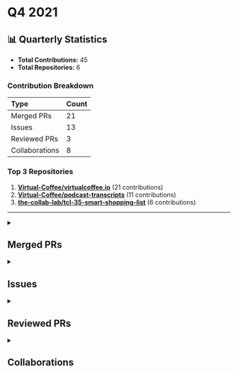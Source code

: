 # Q4 2021

## 📊 Quarterly Statistics

* **Total Contributions:** 45
* **Total Repositories:** 6

### Contribution Breakdown

| Type | Count |
| :--- | :--- |
| Merged PRs | 21 |
| Issues | 13 |
| Reviewed PRs | 3 |
| Collaborations | 8 |

### Top 3 Repositories

1. [**Virtual-Coffee/virtualcoffee.io**](https://github.com/Virtual-Coffee/virtualcoffee.io) (21 contributions)
2. [**Virtual-Coffee/podcast-transcripts**](https://github.com/Virtual-Coffee/podcast-transcripts) (11 contributions)
3. [**the-collab-lab/tcl-35-smart-shopping-list**](https://github.com/the-collab-lab/tcl-35-smart-shopping-list) (6 contributions)

---

<details>
  <summary><h2>Merged PRs</h2></summary>
<table style='width:100%; table-layout:fixed;'>
  <thead>
    <tr>
      <th style='width:5%;'>No.</th>
      <th style='width:20%;'>Project Name</th>
      <th style='width:20%;'>Title</th>
      <th style='width:35%;'>Description</th>
      <th style='width:20%;'>Date</th>
    </tr>
  </thead>
  <tbody>
    <tr>
      <td>1.</td>
      <td>Virtual-Coffee/podcast-transcripts</td>
      <td><a href='https://github.com/Virtual-Coffee/podcast-transcripts/pull/11'>Add transcriptions guideline</a></td>
      <td>## Linked Issue<br><br>#10 <br><br>&lt;!--<br><br>If you have a pull request related to a current issue please link to that issue number.<br><br>That issue can be linked to the pull request by using the side panel in the Github UI or using the `#` symbol followed by the number of the associated issue.<br><br>To link a pull request to an issue to show that a fix is in progress and to automatically close the issue when someone merges the pull request, type the keyword &quot;Closes&quot; followed by a reference to the issue. For example, Closes #404 or Closes Virtual-Coffee/virtualcoffee.io/issues/404.<br><br>--&gt;<br><br>## Description<br><br>Add a guideline to keep the consistency throughout the Virtual Coffee podcast&#39;s transcriptions.<br><br>&lt;!--<br><br>A pull request description describes what constitutes the Pull Request and what changes you have made to the code.<br><br>It explains what you&#39;ve done, including any code changes, configuration changes, migrations included, new APIs introduced, changes made to old APIs, any new workers/crons introduced in the system, copy changes, and so on. You get the gist.<br><br>A good description informs everyone that is reaading it of the purpose of the pull request. This helps not just the current maintainers but anyone reading it now or in the future to understand your intent.<br><br>If the request is not complete but you want feedback use  Draft Pull Request option of the Pull request dropdown menu.<br><br>@mention individuals that you want to review the PR, and mention why. (“ @username I want to know what you think of this code.”)<br><br>--&gt;<br><br>## Methodology<br><br>&lt;!--<br><br>This section explains why the above changes explained were done.<br><br>Sometimes a developer feels that it&#39;s okay to write &quot;Business/Product requirement&quot; in the description. That&#39;s fine, but doing so defeats the purpose of this section.<br><br>If there is a better explanation as to why the changes were suggested, it&#39;s always good to attach a document reference link for that information.<br><br>A good &quot;Why&quot; section should explain the reasoning behind any changes.<br><br>--&gt;<br><br>## Code of Conduct<br><br>&gt; By submitting this pull request, you agree to follow our [Code of Conduct](https://virtualcoffee.io/code-of-conduct/)<br></td>
      <td>2021-12-28</td>
    </tr>
    <tr>
      <td>2.</td>
      <td>Virtual-Coffee/virtualcoffee.io</td>
      <td><a href='https://github.com/Virtual-Coffee/virtualcoffee.io/pull/498'>Update Virtual Coffee Slack Channel Guide</a></td>
      <td>## Linked Issue<br><br>#497 <br><br>&lt;!--<br><br>If you have a pull request related to a current issue please link to that issue number.<br><br>That issue can be linked to the pull request by using the side panel in the Github UI or using the `#` symbol followed by the number of the associated issue.<br><br>To link a pull request to an issue to show that a fix is in progress and to automatically close the issue when someone merges the pull request, type the keyword &quot;Closes&quot; followed by a reference to the issue. For example, Closes #404 or Closes Virtual-Coffee/virtualcoffee.io/issues/404.<br><br>--&gt;<br><br>## Description<br><br>Update Virtual Coffee&#39;s Slack channel guide to current channels.<br><br>&lt;!--<br><br>A pull request description describes what constitutes the Pull Request and what changes you have made to the code.<br><br>It explains what you&#39;ve done, including any code changes, configuration changes, migrations included, new APIs introduced, changes made to old APIs, any new workers/crons introduced in the system, copy changes, and so on. You get the gist.<br><br>A good description informs everyone that is reaading it of the purpose of the pull request. This helps not just the current maintainers but anyone reading it now or in the future to understand your intent.<br><br>If the request is not complete but you want feedback use  Draft Pull Request option of the Pull request dropdown menu.<br><br>@mention individuals that you want to review the PR, and mention why. (“ @username I want to know what you think of this code.”)<br><br>--&gt;<br><br>## Methodology<br><br>&lt;!--<br><br>This section explains why the above changes explained were done.<br><br>Sometimes a developer feels that it&#39;s okay to write &quot;Business/Product requirement&quot; in the description. That&#39;s fine, but doing so defeats the purpose of this section.<br><br>If there is a better explanation as to why the changes were suggested, it&#39;s always good to attach a document reference link for that information.<br><br>A good &quot;Why&quot; section should explain the reasoning behind any changes.<br><br>--&gt;<br><br>## Code of Conduct<br><br>&gt; By submitting this pull request, you agree to follow our [Code of Conduct](https://virtualcoffee.io/code-of-conduct/)<br></td>
      <td>2021-12-28</td>
    </tr>
    <tr>
      <td>3.</td>
      <td>Virtual-Coffee/virtualcoffee.io</td>
      <td><a href='https://github.com/Virtual-Coffee/virtualcoffee.io/pull/494'>Fix links to Code of Conduct, Our Member and About</a></td>
      <td>## Linked Issue<br><br>#491 <br><br>&lt;!--<br><br>If you have a pull request related to a current issue please link to that issue number.<br><br>That issue can be linked to the pull request by using the side panel in the Github UI or using the `#` symbol followed by the number of the associated issue.<br><br>To link a pull request to an issue to show that a fix is in progress and to automatically close the issue when someone merges the pull request, type the keyword &quot;Closes&quot; followed by a reference to the issue. For example, Closes #404 or Closes Virtual-Coffee/virtualcoffee.io/issues/404.<br><br>--&gt;<br><br>## Description<br><br>- Fix links to *Code of Conduct* and *Our Members* pages from *All Things Virtual Coffee* section on the homepage.<br>- Fix link to *About* page at navbar.<br><br>&lt;!--<br><br>A pull request description describes what constitutes the Pull Request and what changes you have made to the code.<br><br>It explains what you&#39;ve done, including any code changes, configuration changes, migrations included, new APIs introduced, changes made to old APIs, any new workers/crons introduced in the system, copy changes, and so on. You get the gist.<br><br>A good description informs everyone that is reaading it of the purpose of the pull request. This helps not just the current maintainers but anyone reading it now or in the future to understand your intent.<br><br>If the request is not complete but you want feedback use  Draft Pull Request option of the Pull request dropdown menu.<br><br>@mention individuals that you want to review the PR, and mention why. (“ @username I want to know what you think of this code.”)<br><br>--&gt;<br><br>## Methodology<br><br>&lt;!--<br><br>This section explains why the above changes explained were done.<br><br>Sometimes a developer feels that it&#39;s okay to write &quot;Business/Product requirement&quot; in the description. That&#39;s fine, but doing so defeats the purpose of this section.<br><br>If there is a better explanation as to why the changes were suggested, it&#39;s always good to attach a document reference link for that information.<br><br>A good &quot;Why&quot; section should explain the reasoning behind any changes.<br><br>--&gt;<br><br>## Code of Conduct<br><br>&gt; By submitting this pull request, you agree to follow our [Code of Conduct](https://virtualcoffee.io/code-of-conduct/)<br></td>
      <td>2021-12-22</td>
    </tr>
    <tr>
      <td>4.</td>
      <td>Virtual-Coffee/podcast-transcripts</td>
      <td><a href='https://github.com/Virtual-Coffee/podcast-transcripts/pull/9'>Improve transripction season 1 episode 7</a></td>
      <td>## Linked Issue<br><br>Closes #8 <br><br>## Description<br><br>- Improve podcast season 1 episode 7<br><br>## Methodology<br>- Improve/edit transcript manually by listening to the episodes of the podcast.<br>- Keeping 2 lines for each timestamp as originally generated transcriptions.<br></td>
      <td>2021-12-20</td>
    </tr>
    <tr>
      <td>5.</td>
      <td>Virtual-Coffee/podcast-transcripts</td>
      <td><a href='https://github.com/Virtual-Coffee/podcast-transcripts/pull/7'>Improve transcription season 1 episode 6</a></td>
      <td>## Linked Issue<br><br>Closes #6<br><br>## Description<br><br>- Improve podcast season 1 episode 6<br><br>## Methodology<br>- Improve/edit transcript manually by listening to the episodes of the podcast.<br>- Keeping 2 lines for each timestamp as originally generated transcriptions.<br></td>
      <td>2021-12-19</td>
    </tr>
    <tr>
      <td>6.</td>
      <td>Virtual-Coffee/podcast-transcripts</td>
      <td><a href='https://github.com/Virtual-Coffee/podcast-transcripts/pull/5'>Improve transcription season 1 episode 5</a></td>
      <td>## Linked Issue<br><br>Closes #4 <br><br>## Description<br><br>- Improve podcast season 1 episode 5<br><br>## Methodology<br>- Improve/edit transcript manually by listening to the episodes of the podcast.<br>- Keeping 2 lines for each timestamp as originally generated transcriptions.<br></td>
      <td>2021-12-15</td>
    </tr>
    <tr>
      <td>7.</td>
      <td>Virtual-Coffee/podcast-transcripts</td>
      <td><a href='https://github.com/Virtual-Coffee/podcast-transcripts/pull/1'>Improve podcast season 1 episode 0 & 4 </a></td>
      <td>## Linked Issue<br><br>- Closes #2<br>- Closes #3 <br><br>## Description<br><br>- Improve podcast season 1 <br>  - Episode 0<br>  - Episode 4<br><br>## Methodology<br>- Improve/edit transcript manually by listening to the episodes of the podcast.<br>- Keeping 2 lines for each timestamp as originally generated transcriptions.<br></td>
      <td>2021-12-11</td>
    </tr>
    <tr>
      <td>8.</td>
      <td>Virtual-Coffee/virtualcoffee.io</td>
      <td><a href='https://github.com/Virtual-Coffee/virtualcoffee.io/pull/488'>December newsletter</a></td>
      <td>## Linked Issue<br><br>Closes #486 <br><br>&lt;!--<br><br>If you have a pull request related to a current issue please link to that issue number.<br><br>That issue can be linked to the pull request by using the side panel in the Github UI or using the `#` symbol followed by the number of the associated issue.<br><br>To link a pull request to an issue to show that a fix is in progress and to automatically close the issue when someone merges the pull request, type the keyword &quot;Closes&quot; followed by a reference to the issue. For example, Closes #404 or Closes Virtual-Coffee/virtualcoffee.io/issues/404.<br><br>--&gt;<br><br>## Description<br><br>Add December 2021 newsletter.<br><br>&lt;!--<br><br>A pull request description describes what constitutes the Pull Request and what changes you have made to the code.<br><br>It explains what you&#39;ve done, including any code changes, configuration changes, migrations included, new APIs introduced, changes made to old APIs, any new workers/crons introduced in the system, copy changes, and so on. You get the gist.<br><br>A good description informs everyone that is reaading it of the purpose of the pull request. This helps not just the current maintainers but anyone reading it now or in the future to understand your intent.<br><br>If the request is not complete but you want feedback use  Draft Pull Request option of the Pull request dropdown menu.<br><br>@mention individuals that you want to review the PR, and mention why. (“ @username I want to know what you think of this code.”)<br><br>--&gt;<br><br>## Methodology<br><br>&lt;!--<br><br>This section explains why the above changes explained were done.<br><br>Sometimes a developer feels that it&#39;s okay to write &quot;Business/Product requirement&quot; in the description. That&#39;s fine, but doing so defeats the purpose of this section.<br><br>If there is a better explanation as to why the changes were suggested, it&#39;s always good to attach a document reference link for that information.<br><br>A good &quot;Why&quot; section should explain the reasoning behind any changes.<br><br>--&gt;<br><br>## Code of Conduct<br><br>&gt; By submitting this pull request, you agree to follow our [Code of Conduct](https://virtualcoffee.io/code-of-conduct/)<br></td>
      <td>2021-12-10</td>
    </tr>
    <tr>
      <td>9.</td>
      <td>the-collab-lab/tcl-35-smart-shopping-list</td>
      <td><a href='https://github.com/the-collab-lab/tcl-35-smart-shopping-list/pull/33'>Aa dc sort list</a></td>
      <td>## Description<br><br>This PR adds several functionalities:<br>- Sorting items by the estimated number of days until the next purchase.<br>- Sorting items with the same number of estimated days until next purchase alphabetically.<br>- Add background color to each item based on their `nextPurchase` days for visual distinction.<br>- Add `aria-label` to each item based on their `nextPurchase` days for accessibility purpose. <br><br>&lt;!-- What does this code change? Why did I choose this approach? Did I learn anything worth sharing? Reminder: This will be a publicly facing representation of your work (READ: help you land that sweet dev gig). --&gt;<br><br>## Related Issue<br><br>Closes #12 <br><br>&lt;!-- If you write &quot;closes&quot; followed by the Github issue number, it will automatically close the issue for you when the PR merges --&gt;<br><br>## Acceptance Criteria<br><br>- Items in the list are shown as visually distinct (e.g., with a different background color on the list item) according to how soon the item is expected to be bought again: Soon, Kind of soon, Not soon, Inactive<br>- Items should be sorted by the estimated number of days until the next purchase<br>- Items with the same number of estimated days until the next purchase should be sorted alphabetically<br>- Items in the different states should be described distinctly when read by a screen reader<br><br>&lt;!-- Include AC from the Github issue --&gt;<br><br>## Type of Changes<br><br>&lt;!-- Put an `✓` for the applicable box: --&gt;<br><br>|     | Type                       |<br>| --- | -------------------------- |<br>|    | :bug: Bug fix              |<br>|  ✓ | :sparkles: New feature     |<br>|  ✓ | :hammer: Refactoring       |<br>|    | :100: Add tests            |<br>|    | :link: Update dependencies |<br>|    | :scroll: Docs              |<br><br>## Updates<br><br>### Before<br><br>![lis-item-before](https://user-images.githubusercontent.com/45172775/141113037-6eb08006-4757-4d27-8430-d4f2dd2ed9e7.jpg)<br><br>&lt;!-- If UI feature, take provide screenshots --&gt;<br><br><br>### After<br><br>![list-item](https://user-images.githubusercontent.com/45172775/141113085-d7cb635a-feea-454a-b965-02da9b46ceed.jpg)<br><br>&lt;!-- If UI feature, take provide screenshots --&gt;<br><br><br>## Testing Steps / QA Criteria<br><br>- Pull the branch.<br>- Run npm start<br>- Launch the browser to preview at http://localhost:3000/<br>- Enter a token from Firebase to join the existing list or create a new list and add several items.<br>  By now we should already see the background color for each item based on their `nextPurchase`.<br>   - Green -&gt; 7 days<br>   - Yellow -&gt; 14 days<br>   - Purple -&gt; 30 days<br>- Open browser&#39;s devtools.<br>- Inspect the `&lt;span&gt;` inside the `&lt;label&gt;` of `input checkbox` to check the `aria-label`.<br>  Here we will see something like  `&lt;span class=&quot;hide-span&quot; aria-label=&quot;Buy Chocolate every 14 days&quot;&gt;Chocolate&lt;/span&gt;`.<br>- Go to Firebase.<br>- Rollback the date of `lastPurchase` on an item.<br>- Go to our application and check that item again.<br>  The expected behavior is that the list is now sorted based on the `estimatedPurchaseInterval`. And items with the same `estimatedPurchaseInterval` are sorted alphabetically.<br><br>&lt;!-- Provide steps the other cohort members and mentors need to follow to properly test your additions. --&gt;<br><br></td>
      <td>2021-11-10</td>
    </tr>
    <tr>
      <td>10.</td>
      <td>drone/docs</td>
      <td><a href='https://github.com/drone/docs/pull/516'>(maint) Troubleshooting Windows users preview on `highlight yaml`</a></td>
      <td>## Issue<br><br>We have found that for Windows users, the `highlight yaml` cannot be previewed correctly as below examples.<br><br>As appeared on the website:<br><br>![2021-11-09 21 43 37 docs drone io 96f5f4e1746e](https://user-images.githubusercontent.com/45172775/141009965-3bbb177c-92ae-4101-98b4-b3e29fc460be.png)<br><br>As appeared on the preview:<br><br>![preview-yaml](https://user-images.githubusercontent.com/45172775/141010161-8d1d9506-e39c-4ac2-aa1a-a13bb9f22e3f.jpg)<br><br>## Methodology<br><br>We don&#39;t find any solution yet for this issue which is coming from Hugo.<br>So we tried to preview with WSL which works perfectly.<br><br>## Suggestion<br><br>We include a suggestion on the README file for Windows users to preview this with WSL.<br><br>.</td>
      <td>2021-11-09</td>
    </tr>
    <tr>
      <td>11.</td>
      <td>the-collab-lab/tcl-35-smart-shopping-list</td>
      <td><a href='https://github.com/the-collab-lab/tcl-35-smart-shopping-list/pull/31'>Aa eu compute next purchase date</a></td>
      <td>## Description<br><br>This PR adds functionality to calculate the estimation of the number of days until the next purchase date and record it in the database.<br><br>&lt;!-- What does this code change? Why did I choose this approach? Did I learn anything worth sharing? Reminder: This will be a publicly facing representation of your work (READ: help you land that sweet dev gig). --&gt;<br><br>## Related Issue<br><br>Closes #10 <br><br>&lt;!-- If you write &quot;closes&quot; followed by the Github issue number, it will automatically close the issue for you when the PR merges --&gt;<br><br>## Acceptance Criteria<br><br>- When a purchase is recorded, the estimated number of days until the next purchase date should be calculated and recorded in the database.<br><br>&lt;!-- Include AC from the Github issue --&gt;<br><br>## Type of Changes<br><br>&lt;!-- Put an `✓` for the applicable box: --&gt;<br><br>|     | Type                       |<br>| --- | -------------------------- |<br>|    | :bug: Bug fix              |<br>|  ✓ | :sparkles: New feature     |<br>|    | :hammer: Refactoring       |<br>|    | :100: Add tests            |<br>|    | :link: Update dependencies |<br>|    | :scroll: Docs              |<br><br>## Updates<br><br>### Before<br><br>&lt;!-- If UI feature, take provide screenshots --&gt;<br><br><br>### After<br><br>&lt;!-- If UI feature, take provide screenshots --&gt;<br><br><br>## Testing Steps / QA Criteria<br><br>- Pull the branch.<br>- Run `npm start`<br>- Launch the browser to preview at http://localhost:3000/<br>- Click the &quot;create a new list&quot; button<br>- Click the &quot;add item&quot; button<br>- Add an item, select how soon to buy the item, click the &quot;Add Item&quot; button.<br>- Navigate to the List page and open `developer&#39;s tool &gt; the Application tab` to see the generated three words token.<br>- Go to Firebase and open the document with the generated three words token as you see on the Application tab.<br>  Here you will see new fields of `estimatedPurchaseInterval: null` and `totalPurchase: 0`.<br>- Check the item on the List page and get back to the Firebase.<br>  The expected behavior is `totalPurchase` will be added by 1.<br>- Subtract the `lastPurchase` to uncheck the checklist.<br>- Go to the List and check the item again.<br>- Go back to Firebase.<br>  Now you should see that the `totalPurchase` is updated and `estimatedPurchaseInterval` starts estimating days of the next purchase and gets recorded in the database.<br><br>&lt;!-- Provide steps the other cohort members and mentors need to follow to properly test your additions. --&gt;<br><br></td>
      <td>2021-11-04</td>
    </tr>
    <tr>
      <td>12.</td>
      <td>Virtual-Coffee/virtualcoffee.io</td>
      <td><a href='https://github.com/Virtual-Coffee/virtualcoffee.io/pull/468'>Add November Newsletter</a></td>
      <td>## Linked Issue<br><br>- closes #467<br><br>&lt;!--<br><br>If you have a pull request related to a current issue please link to that issue number.<br><br>That issue can be linked to the pull request by using the side panel in the Github UI or using the `#` symbol followed by the number of the associated issue.<br><br>To link a pull request to an issue to show that a fix is in progress and to automatically close the issue when someone merges the pull request, type the keyword &quot;Closes&quot; followed by a reference to the issue. For example, Closes #404 or Closes Virtual-Coffee/virtualcoffee.io/issues/404.<br><br>--&gt;<br><br>## Description<br><br>Add November 2021 November Newsletter to the website.<br><br>&lt;!--<br><br>A pull request description describes what constitutes the Pull Request and what changes you have made to the code.<br><br>It explains what you&#39;ve done, including any code changes, configuration changes, migrations included, new APIs introduced, changes made to old APIs, any new workers/crons introduced in the system, copy changes, and so on. You get the gist.<br><br>A good description informs everyone that is reaading it of the purpose of the pull request. This helps not just the current maintainers but anyone reading it now or in the future to understand your intent.<br><br>If the request is not complete but you want feedback use  Draft Pull Request option of the Pull request dropdown menu.<br><br>@mention individuals that you want to review the PR, and mention why. (“ @username I want to know what you think of this code.”)<br><br>--&gt;<br><br>## Methodology<br><br>Following the steps from the issue description.<br><br>&lt;!--<br><br>This section explains why the above changes explained were done.<br><br>Sometimes a developer feels that it&#39;s okay to write &quot;Business/Product requirement&quot; in the description. That&#39;s fine, but doing so defeats the purpose of this section.<br><br>If there is a better explanation as to why the changes were suggested, it&#39;s always good to attach a document reference link for that information.<br><br>A good &quot;Why&quot; section should explain the reasoning behind any changes.<br><br>--&gt;<br><br>## Code of Conduct<br><br>&gt; By submitting this pull request, you agree to follow our [Code of Conduct](https://virtualcoffee.io/code-of-conduct/)<br></td>
      <td>2021-11-01</td>
    </tr>
    <tr>
      <td>13.</td>
      <td>mgreiler/se-unlocked</td>
      <td><a href='https://github.com/mgreiler/se-unlocked/pull/126'>Improve transcription episode 36 with Natalie Davis</a></td>
      <td>## Link Issue<br><br>Closes #118 <br><br>## Description<br><br>Improve the transcript of episode 36 with Natalie Davis.<br><br>## Methodology<br><br>- Manually fix by listening to the episode.<br>- Break every line to +/- 80 characters.<br>- Take out stutter words.</td>
      <td>2021-10-31</td>
    </tr>
    <tr>
      <td>14.</td>
      <td>drone/docs</td>
      <td><a href='https://github.com/drone/docs/pull/512'>(maint) Fix highlight in Macstadium's configuration trigger by action</a></td>
      <td>## Link Issue<br><br>#511 <br><br>## Description<br><br>I added highlight to the example by changing `{{&lt; highlight text &quot;linenos=table,linenostart=12&quot; &gt;}}` to `{{&lt; highlight yaml &quot;linenos=table,linenostart=12&quot; &gt;}}` to keep consistency.</td>
      <td>2021-10-28</td>
    </tr>
    <tr>
      <td>15.</td>
      <td>the-collab-lab/tcl-35-smart-shopping-list</td>
      <td><a href='https://github.com/the-collab-lab/tcl-35-smart-shopping-list/pull/29'>Aa fo create prompt btn</a></td>
      <td>## Description<br><br>This PR created a welcoming prompt to add a new user&#39;s first item if the list is empty to help the user gets oriented to how the app works.<br>The code changes the way the new user navigates to add item page for UX purposes.<br><br>@fatima-ola & @adiati98 learned how to route to a page on click event, which is using the `useHistory().push` method from `react-router-dom`.<br><br>&lt;!-- What does this code change? Why did I choose this approach? Did I learn anything worth sharing? Reminder: This will be a publicly facing representation of your work (READ: help you land that sweet dev gig). --&gt;<br><br>## Related Issue<br><br>Closes #7 <br><br>&lt;!-- If you write &quot;closes&quot; followed by the Github issue number, it will automatically close the issue for you when the PR merges --&gt;<br><br>## Acceptance Criteria<br><br>- The list view, when there are no items to display, should show a prompt (e.g., a button) for the user to add their first item<br><br>&lt;!-- Include AC from the Github issue --&gt;<br><br>## Type of Changes<br><br>&lt;!-- Put an `✓` for the applicable box: --&gt;<br><br>|     | Type                       |<br>| --- | -------------------------- |<br>|    | :bug: Bug fix              |<br>|  ✓ | :sparkles: New feature     |<br>|    | :hammer: Refactoring       |<br>|    | :100: Add tests            |<br>|    | :link: Update dependencies |<br>|    | :scroll: Docs              |<br><br>## Updates<br><br>### Before<br><br>&lt;!-- If UI feature, take provide screenshots --&gt;<br><br><br>### After<br><br>&lt;!-- If UI feature, take provide screenshots --&gt;<br>![add-item-btn](https://user-images.githubusercontent.com/45172775/139330015-7fdeddca-fc23-439f-9e7e-30508d19ba06.jpg)<br><br><br><br>## Testing Steps / QA Criteria<br><br>- Pull the branch.<br>- Run `npm start`<br>- Launch the browser to preview at `http://localhost:3000/`<br>- Click the &quot;Create a new list&quot; button.<br>- The screenshot above appears, and the new user can add an item by clicking the &quot;Add item&quot; button.<br><br><br>&lt;!-- Provide steps the other cohort members and mentors need to follow to properly test your additions. --&gt;<br><br></td>
      <td>2021-10-28</td>
    </tr>
    <tr>
      <td>16.</td>
      <td>mgreiler/se-unlocked</td>
      <td><a href='https://github.com/mgreiler/se-unlocked/pull/123'>Improve transcript episode 45 with Matt Biilmann</a></td>
      <td>## Link Issue <br>Closes #108 <br><br>## Description<br>- Improve the transcript of episode 45 with Matt Biilmann.<br><br>## Methodology<br>- Manually fix by listening to the episode.<br>- Break every line to +/- 80 characters.<br>- Take out stutter words.<br></td>
      <td>2021-10-26</td>
    </tr>
    <tr>
      <td>17.</td>
      <td>Virtual-Coffee/virtualcoffee.io</td>
      <td><a href='https://github.com/Virtual-Coffee/virtualcoffee.io/pull/452'>FIX: Accessibility on Newsletter Subscription Form </a></td>
      <td>## Linked Issue<br><br>Closes #447 <br><br><br>## Description<br><br>- Delete `&lt;fieldset&gt;`<br>- Change `aria-describedby=&quot;emailHelp&quot;` to `aria-describedby=&quot;nameHelp&quot;`<br>- Add `&lt;label&gt;` and `id` for `&lt;input&gt;`<br><br>### Before<br><br>![before-newsletter-form](https://user-images.githubusercontent.com/45172775/138494374-d1ee9c49-f5ec-407f-bea2-82c12cf6a555.jpg)<br><br>### After<br><br>![after-newsletter-form](https://user-images.githubusercontent.com/45172775/138494401-e159f94c-d0e1-4f5b-8517-3542dcd283fc.jpg)<br><br><br>## Methodology<br><br>I used WAVE to check the accessibility issues.<br><br>## Code of Conduct<br><br>&gt; By submitting this pull request, you agree to follow our [Code of Conduct](https://virtualcoffee.io/code-of-conduct/)<br></td>
      <td>2021-10-22</td>
    </tr>
    <tr>
      <td>18.</td>
      <td>Virtual-Coffee/virtualcoffee.io</td>
      <td><a href='https://github.com/Virtual-Coffee/virtualcoffee.io/pull/446'>FIX: Accessibility issues in sponsors section </a></td>
      <td>## Linked Issue<br><br>Closes #432 <br><br>## Description<br><br>- Change `&lt;h4&gt;` to `&lt;h3&gt;` for fixing skipped heading issue.<br>- Delete `&lt;a&gt;` in `&lt;h3&gt;` and wrap the whole `&lt;li&gt;` to fix redundant links issue.<br>- Empty `alt` text to be skipped by screen readers.<br>- Change styling from `h4 a` to `h3` on `_supporters.scss`<br><br>### Before<br><br>![sponsor-section-before-fix](https://user-images.githubusercontent.com/45172775/138007382-348c0079-53f9-41fe-bd83-9f5f2f96d1df.jpg)<br><br>### After<br><br>![final-result](https://user-images.githubusercontent.com/45172775/138007420-0270c388-48fa-4e4b-b04b-7b97a00b3a94.jpg)<br><br><br><br>## Methodology<br><br>- I used [WAVE](https://wave.webaim.org/) to check the accessibility.<br>- I also used [NVDA](https://www.nvaccess.org/about-nvda/) to check how it reads by screen readers.<br><br>## Code of Conduct<br><br>&gt; By submitting this pull request, you agree to follow our [Code of Conduct](https://virtualcoffee.io/code-of-conduct/)<br></td>
      <td>2021-10-20</td>
    </tr>
    <tr>
      <td>19.</td>
      <td>Virtual-Coffee/virtualcoffee.io</td>
      <td><a href='https://github.com/Virtual-Coffee/virtualcoffee.io/pull/423'>Add edit on GitHub links to all pages on footer in base.njk</a></td>
      <td>## Linked Issue<br><br>#399 <br><br>## Description<br><br>Update base.njk file to add &quot;edit on GitHub&quot; links to all pages on the footer.<br><br>## Methodology<br><br></td>
      <td>2021-10-07</td>
    </tr>
    <tr>
      <td>20.</td>
      <td>Virtual-Coffee/virtualcoffee.io</td>
      <td><a href='https://github.com/Virtual-Coffee/virtualcoffee.io/pull/406'>Add October newsletter</a></td>
      <td>## Linked Issue<br><br>#403  <br><br>## Description<br><br>Add October 2021 newsletter.<br><br>## Methodology<br><br><br><br></td>
      <td>2021-10-04</td>
    </tr>
    <tr>
      <td>21.</td>
      <td>Virtual-Coffee/virtualcoffee.io</td>
      <td><a href='https://github.com/Virtual-Coffee/virtualcoffee.io/pull/382'>Update Ayu Adiati's member info</a></td>
      <td>## Linked Issue<br><br>#13 <br><br>## Description<br><br>Update Ayu Adiati&#39;s info on the member page:<br>- Update name<br>- Add mainURL<br>- Add accounts<br><br>## Methodology<br><br><br><br></td>
      <td>2021-10-01</td>
    </tr>
  </tbody>
</table>
</details>

<details>
  <summary><h2>Issues</h2></summary>
<table style='width:100%; table-layout:fixed;'>
  <thead>
    <tr>
      <th style='width:5%;'>No.</th>
      <th style='width:20%;'>Project Name</th>
      <th style='width:20%;'>Title</th>
      <th style='width:35%;'>Description</th>
      <th style='width:20%;'>Date</th>
    </tr>
  </thead>
  <tbody>
    <tr>
      <td>1.</td>
      <td>Virtual-Coffee/podcast-transcripts</td>
      <td><a href='https://github.com/Virtual-Coffee/podcast-transcripts/issues/10'>Add guideline to transcribe the transcripts</a></td>
      <td>## Issue Context<br><br>Our podcast&#39;s transcriptions are automatically generated, so there would be typos or missing words. <br><br>We want to improve every episode&#39;s transcription so they can be accessible for everyone. Currently, we are doing this manually.<br><br>To keep the consistency throughout the transcripts we need to have a guideline of transcription.<br><br></td>
      <td>2021-12-28</td>
    </tr>
    <tr>
      <td>2.</td>
      <td>Virtual-Coffee/virtualcoffee.io</td>
      <td><a href='https://github.com/Virtual-Coffee/virtualcoffee.io/issues/497'>Update Virtual Coffee's Slack Channel Guide</a></td>
      <td>### Is there an existing issue for this?<br><br>- [X] I have searched the existing issues<br><br>### Type of Change<br><br>Edit/Clarification on existing content<br><br>### URL of existing page<br><br>https://virtualcoffee.io/resources/virtual-coffee/slack-channel-guide/<br><br>### Context for content change<br><br>There are some additional and deleted channels in Virtual Coffee&#39;s slack.<br>We need to update this guide. <br><br>### Proposed solution<br><br>_No response_<br><br>### Resources that can help<br><br>_No response_<br><br>### Collaborators<br><br>@danieltott I have updated the guide and will submit the PR soon today 😊<br><br>### Code of Conduct<br><br>- [X] I&#39;ve read the Code of Conduct and understand my responsibilities as a member of the Virtual Coffee community</td>
      <td>2021-12-28</td>
    </tr>
    <tr>
      <td>3.</td>
      <td>Virtual-Coffee/virtualcoffee.io</td>
      <td><a href='https://github.com/Virtual-Coffee/virtualcoffee.io/issues/491'>The link of Code of Conduct and Our Members navigate to About Virtual Coffee page </a></td>
      <td>### Is there an existing issue for this?<br><br>- [X] I have searched the existing issues<br><br>### What happened?<br><br>Both links to Code of Conduct and Our Members navigate to About Virtual Coffee page.<br><br>### Steps To Reproduce<br><br>1. On [Virtual Coffee homepage](https://virtualcoffee.io/) go to All Things Virtual Coffee section (as pics attached)<br>2. Click on the Code of Conduct link, and/or<br>3. Click on the Our Members link<br><br>![vc-web-links](https://user-images.githubusercontent.com/45172775/147126197-6e05713a-1f9b-482e-987b-e23f705fe013.jpg)<br><br><br> <br><br>### What browsers are you seeing the problem on?<br><br>Firefox, Chrome<br><br>### Environment<br><br>```markdown<br>- OS:<br>- Node:<br>- yarn:<br>```<br><br><br>### Anything else?<br><br>_No response_<br><br>### Code of Conduct<br><br>- [X] I&#39;ve read the Code of Conduct and understand my responsibilities as a member of the Virtual Coffee community</td>
      <td>2021-12-22</td>
    </tr>
    <tr>
      <td>4.</td>
      <td>Virtual-Coffee/podcast-transcripts</td>
      <td><a href='https://github.com/Virtual-Coffee/podcast-transcripts/issues/8'>Improve Transcription Season 1 Episode 7</a></td>
      <td>## Issue Context<br><br>Our podcast&#39;s transcriptions are automatically generated, so there would be typos or missing words. <br><br>We want to improve every episode&#39;s transcription so they can be accessible for everyone. Currently, we are doing this manually.<br><br>## Steps To Update<br><br>- Open the file of the podcast&#39;s episode. <br>  e.g.: `1_0.srt` means season 1 episode 0<br>-  Listen to the podcast&#39;s episode and improve the transcript based on what you hear.<br><br>## Accessibility Resources<br><br>- [Transcribing Audio to Text - W3C WAI](https://www.w3.org/WAI/media/av/transcribing/)<br><br>If you have questions or need help, please let us know.<br></td>
      <td>2021-12-20</td>
    </tr>
    <tr>
      <td>5.</td>
      <td>Virtual-Coffee/podcast-transcripts</td>
      <td><a href='https://github.com/Virtual-Coffee/podcast-transcripts/issues/6'>Improve Transcription Season 1 Episode 6</a></td>
      <td>## Issue Context<br><br>Our podcast&#39;s transcriptions are automatically generated, so there would be typos or missing words. <br><br>We want to improve every episode&#39;s transcription so they can be accessible for everyone. Currently, we are doing this manually.<br><br>## Steps To Update<br><br>- Open the file of the podcast&#39;s episode. <br>  e.g.: `1_0.srt` means season 1 episode 0<br>-  Listen to the podcast&#39;s episode and improve the transcript based on what you hear.<br><br>## Accessibility Resources<br><br>- [Transcribing Audio to Text - W3C WAI](https://www.w3.org/WAI/media/av/transcribing/)<br><br>If you have questions or need help, please let us know.<br></td>
      <td>2021-12-19</td>
    </tr>
    <tr>
      <td>6.</td>
      <td>Virtual-Coffee/podcast-transcripts</td>
      <td><a href='https://github.com/Virtual-Coffee/podcast-transcripts/issues/4'>Improve Transcription Season 1 Episode 5</a></td>
      <td>## Issue Context<br><br>Our podcast&#39;s transcriptions are automatically generated, so there would be typos or missing words. <br><br>We want to improve every episode&#39;s transcription so they can be accessible for everyone. Currently, we are doing this manually.<br><br>## Steps To Update<br><br>- Open the file of the podcast&#39;s episode. <br>  e.g.: `1_0.srt` means season 1 episode 0<br>-  Listen to the podcast&#39;s episode and improve the transcript based on what you hear.<br><br>## Accessibility Resources<br><br>- [Transcribing Audio to Text - W3C WAI](https://www.w3.org/WAI/media/av/transcribing/)<br><br>If you have questions or need help, please let us know.<br></td>
      <td>2021-12-15</td>
    </tr>
    <tr>
      <td>7.</td>
      <td>Virtual-Coffee/podcast-transcripts</td>
      <td><a href='https://github.com/Virtual-Coffee/podcast-transcripts/issues/3'>Improve Season 1 Episode 4</a></td>
      <td>## Issue Context<br><br>Our podcast&#39;s transcriptions are automatically generated, so there would be typos or missing words. <br><br>We want to improve every episode&#39;s transcription so they can be accessible for everyone. Currently, we are doing this manually.<br><br>## Steps To Update<br><br>- Open the file of the podcast&#39;s episode. <br>  e.g.: `1_0.srt` means season 1 episode 0<br>-  Listen to the podcast&#39;s episode and improve the transcript based on what you hear.<br><br>## Accessibility Resources<br><br>- [Transcribing Audio to Text - W3C WAI](https://www.w3.org/WAI/media/av/transcribing/)<br><br>If you have questions or need help, please let us know.<br></td>
      <td>2021-12-12</td>
    </tr>
    <tr>
      <td>8.</td>
      <td>Virtual-Coffee/podcast-transcripts</td>
      <td><a href='https://github.com/Virtual-Coffee/podcast-transcripts/issues/2'>Improve Season 1 Episode 0</a></td>
      <td>## Issue Context<br><br>Our podcast&#39;s transcriptions are automatically generated, so there would be typos or missing words. <br><br>We want to improve every episode&#39;s transcription so they can be accessible for everyone. Currently, we are doing this manually.<br><br>## Steps To Update<br><br>- Open the file of the podcast&#39;s episode. <br>  e.g.: `1_0.srt` means season 1 episode 0<br>-  Listen to the podcast&#39;s episode and improve the transcript based on what you hear.<br><br>## Accessibility Resources<br><br>- [Transcribing Audio to Text - W3C WAI](https://www.w3.org/WAI/media/av/transcribing/)<br><br>If you have questions or need help, please let us know.<br></td>
      <td>2021-12-12</td>
    </tr>
    <tr>
      <td>9.</td>
      <td>Virtual-Coffee/virtualcoffee.io</td>
      <td><a href='https://github.com/Virtual-Coffee/virtualcoffee.io/issues/486'>Add Dec. newsletter to site</a></td>
      <td>## Issue Context<br><br>Every month, we try to get the newsletter up on the site within a week of sending it out. Currently, we&#39;re moving them over &quot;by hand.&quot;<br><br>You can look at the existing newsletters ( src &gt; newsletter &gt; issues) as a kind of template. The sections are all the same. The content needs to be updated, and sometimes that changes the way things look, for example, your list may have fewer items.<br><br>## Steps to update<br><br>You can look at the existing newsletters ( src &gt; newsletter &gt; issues) as a kind of template. The sections are all the same. The content needs to be updated, and sometimes that changes the way things look, for example, your list may have fewer items.<br><br>In the code base, navigate to src &gt; newsletter &gt; issues and create a new file 2021-12.njk<br>Add the latest issue using the format from the past issues.<br>If you have questions, please let us know. We&#39;re up for pairing if anyone wants to walk through this!</td>
      <td>2021-12-08</td>
    </tr>
    <tr>
      <td>10.</td>
      <td>Virtual-Coffee/virtualcoffee.io</td>
      <td><a href='https://github.com/Virtual-Coffee/virtualcoffee.io/issues/485'>Edit podcasts' transcriptions</a></td>
      <td>### Is there an existing issue for this?<br><br>- [X] I have searched the existing issues<br><br>### Type of Change<br><br>Edit/Clarification on existing content<br><br>### URL of existing page<br><br>_No response_<br><br>### Context for content change<br><br>I noticed that our podcast episodes have automatically generated transcriptions.<br>There are typos in every episode.  <br><br>### Proposed solution<br><br>To make it more accessible, we can manually edit the transcriptions based on the W3C guidance for [transcribing audio to text](https://www.w3.org/WAI/media/av/transcribing/).<br><br>### Resources that can help<br><br>https://www.w3.org/WAI/media/av/transcribing/<br><br>### Collaborators<br><br>_No response_<br><br>### Code of Conduct<br><br>- [X] I&#39;ve read the Code of Conduct and understand my responsibilities as a member of the Virtual Coffee community</td>
      <td>2021-12-05</td>
    </tr>
    <tr>
      <td>11.</td>
      <td>Virtual-Coffee/members.virtualcoffee.io</td>
      <td><a href='https://github.com/Virtual-Coffee/members.virtualcoffee.io/issues/4'>No display of dates when adding date published on blogpost's page with mobile phone </a></td>
      <td>### Is there an existing issue for this?<br><br>- [X] I have searched the existing issues<br><br>### What happened?<br><br>When adding new blog post to the member&#39;s monthly challenge page on mobile phone, there is no dates display besides today.<br><br>However, when we click on a date blindly, it does give focus on the date and we can still add backdated posts.<br><br>### Steps To Reproduce<br><br>From mobile phone:<br>1. After sign in to members&#39;page, click the &quot;Check out the Monthly Challenges&quot;.<br>2. Click &quot;Add your blog posts!&quot;<br>3. Click &quot;Add New Post!&quot;<br>4. Click on Date Published and you will see this page <br>![Screenshot_20211125-223637_DuckDuckGo](https://user-images.githubusercontent.com/45172775/143663098-46b88f96-bac0-4ddb-a30b-5ab5f5ab2e55.jpg)<br><br><br><br>### What browsers are you seeing the problem on?<br><br>Chrome, Other<br><br>### Environment<br><br>_No response_<br><br>### Anything else?<br><br>_No response_<br><br>### Code of Conduct<br><br>- [X] I&#39;ve read the Code of Conduct and understand my responsibilities as a member of the Virtual Coffee community</td>
      <td>2021-11-27</td>
    </tr>
    <tr>
      <td>12.</td>
      <td>Virtual-Coffee/virtualcoffee.io</td>
      <td><a href='https://github.com/Virtual-Coffee/virtualcoffee.io/issues/467'>Add Nov. newsletter to site </a></td>
      <td>## Issue Context<br><br>Every month, we try to get the newsletter up on the site within a week of sending it out. Currently, we&#39;re moving them over &quot;by hand.&quot;<br><br>You can look at the existing newsletters ( src &gt; newsletter &gt; issues) as a kind of template. The sections are all the same. The content needs updated, and sometimes that changes the way things look, for example, your list may have fewer items.<br><br>## Steps to update<br><br>You can look at the existing newsletters ( src &gt; newsletter &gt; issues) as a kind of template. The sections are all the same. The content needs updated, and sometimes that changes the way things look, for example, your list may have fewer items<br><br>In the code base, navigate to src &gt; newsletter &gt; issues and create a new file 2021-11.njk<br>Add the latest issue using the format from the past issues.<br>If you have questions, please let us know. We&#39;re up for pairing if anyone wants to walk through this!</td>
      <td>2021-11-01</td>
    </tr>
    <tr>
      <td>13.</td>
      <td>Virtual-Coffee/virtualcoffee.io</td>
      <td><a href='https://github.com/Virtual-Coffee/virtualcoffee.io/issues/403'>Add Oct. newsletter to site</a></td>
      <td>## Issue Context<br><br>Every month, we try to get the newsletter up on the site within a week of sending it out. Currently, we&#39;re moving them over &quot;by hand.&quot;<br><br>You can look at the existing newsletters ( src &gt; newsletter &gt; issues) as a kind of template. The sections are all the same. The content needs updated, and sometimes that changes the way things look, for example, your list may have fewer items.<br>Steps to update<br><br>You can look at the existing newsletters ( src &gt; newsletter &gt; issues) as a kind of template. The sections are all the same. The content needs updated, and sometimes that changes the way things look, for example, your list may have fewer items<br><br>In the code base, navigate to src &gt; newsletter &gt; issues and create a new file 2021-10.njk<br>Add the latest issue using the format from the past issues.<br>If you have questions, please let us know. We&#39;re up for pairing if anyone wants to walk through this!</td>
      <td>2021-10-04</td>
    </tr>
  </tbody>
</table>
</details>

<details>
  <summary><h2>Reviewed PRs</h2></summary>
<table style='width:100%; table-layout:fixed;'>
  <thead>
    <tr>
      <th style='width:5%;'>No.</th>
      <th style='width:20%;'>Project Name</th>
      <th style='width:20%;'>Title</th>
      <th style='width:35%;'>Description</th>
      <th style='width:20%;'>Date</th>
    </tr>
  </thead>
  <tbody>
    <tr>
      <td>1.</td>
      <td>the-collab-lab/tcl-35-smart-shopping-list</td>
      <td><a href='https://github.com/the-collab-lab/tcl-35-smart-shopping-list/pull/45'>Style listitem</a></td>
      <td>## Description<br>This PR changes the look and feel of the list page. I used Bootstrap for the styling<br>&lt;!-- What does this code change? Why did I choose this approach? Did I learn anything worth sharing? Reminder: This will be a publicly facing representation of your work (READ: help you land that sweet dev gig). --&gt;<br><br>## Related Issue<br><br>Closes #13 <br><br>&lt;!-- If you write &quot;closes&quot; followed by the Github issue number, it will automatically close the issue for you when the PR merges --&gt;<br><br>## Acceptance Criteria<br><br>- Display items purchased in a structured and organized format with checkboxes and delete buttons aligned properly<br>- Relate a friendly message to users when an item is to be deleted<br>- Follow the same colour scheme selected for the design<br><br>&lt;!-- Include AC from the Github issue --&gt;<br><br>## Type of Changes<br><br>&lt;!-- Put an `✓` for the applicable box: --&gt;<br><br>|     | Type                       |<br>| --- | -------------------------- |<br>|    | :bug: Bug fix              |<br>|  ✓ | :sparkles: New feature     |<br>|  ✓  | :hammer: Refactoring       |<br>|    | :100: Add tests            |<br>| ✓ | :link: Update dependencies |<br>|    | :scroll: Docs              |<br><br>## Updates<br><br>### Before<br>![Screenshot from 2021-11-27 14-29-06](https://user-images.githubusercontent.com/57072944/143683441-9a4f56a6-ba9d-4aa2-80c1-4e79cc13da90.png)<br><br>&lt;!-- If UI feature, take provide screenshots --&gt;<br><br><br>### After<br>![localhost_3000_list](https://user-images.githubusercontent.com/57072944/143683466-2e2dbb11-31d5-4cda-8cf8-1f82000fee3b.png)<br><br>![localhost_3000_list2](https://user-images.githubusercontent.com/57072944/143683465-e5244f4c-7da8-4221-bf2d-609d2997c47c.png)<br>&lt;!-- If UI feature, take provide screenshots --&gt;<br><br><br>## Testing Steps / QA Criteria<br><br>- Pull the branch <br>- Install all the dependencies by running `npm install` on your terminal<br>- Run `npm start` to start the local server and launch the application on the browser<br>- Open your browser to view the page<br><br><br>&lt;!-- Provide steps the other cohort members and mentors need to follow to properly test your additions. --&gt;<br><br></td>
      <td>2021-11-28</td>
    </tr>
    <tr>
      <td>2.</td>
      <td>the-collab-lab/tcl-35-smart-shopping-list</td>
      <td><a href='https://github.com/the-collab-lab/tcl-35-smart-shopping-list/pull/36'>Refactor components</a></td>
      <td>_For an example of how to fill this template out, [see this Pull Request](https://github.com/the-collab-lab/tcl-3-smart-shopping-list/pull/44)._ <br><br>## Description<br><br>Isolate `Sort` and `Validation` components from `ListItems` and `AddItem` components.<br><br>## Related Issue<br><br>&lt;!-- If you write &quot;closes&quot; followed by the Github issue number, it will automatically close the issue for you when the PR merges --&gt;<br><br>## Acceptance Criteria<br><br>&lt;!-- Include AC from the Github issue --&gt;<br><br>## Type of Changes<br><br>&lt;!-- Put an `✓` for the applicable box: --&gt;<br><br>|     | Type                       |<br>| --- | -------------------------- |<br>|    | :bug: Bug fix              |<br>|    | :sparkles: New feature     |<br>| ✓ | :hammer: Refactoring       |<br>|    | :100: Add tests            |<br>|    | :link: Update dependencies |<br>|    | :scroll: Docs              |<br><br>## Updates<br><br>### Before<br><br>&lt;!-- If UI feature, take provide screenshots --&gt;<br><br><br>### After<br><br>&lt;!-- If UI feature, take provide screenshots --&gt;<br><br><br>## Testing Steps / QA Criteria<br><br>Features should operate as before. <br><br>Currently the input validation runs on `/add` as soon as the page is loaded.<br></td>
      <td>2021-11-23</td>
    </tr>
    <tr>
      <td>3.</td>
      <td>the-collab-lab/tcl-35-smart-shopping-list</td>
      <td><a href='https://github.com/the-collab-lab/tcl-35-smart-shopping-list/pull/16'>Aa fo connect to firestore</a></td>
      <td>## Description<br>This PR reads from and writes to the Firestore database so that users can persist information. In this PR, Ayu and Fatima created two components for the feature(AddItem and ListItem). Ayu worked on the ListItem component and was able to read from firestore while Fatima worked on the AddItem component to write to firestore. The code was then refactored and clean up. We learnt how to work together and collaborate effectively, we also learnt how to debug and fix errors by googling and asking questions.<br><br>### Write items to the database<br>We set up firestore on our codebase and connected it to the database so that we can write to it. We created a button and wrote a function for the button that helps submit our hard-coded data to firestore on a click action.<br><br>Check out more documentation and examples of how to write to firestore [here](https://firebase.google.com/docs/firestore/manage-data/add-data)<br><br>### Read items to the database<br>We set up firestore on our codebase and connected it to the database so that we can read from it. We populated our data from firestore to users immediately after the page loads. We make use of useeffect hooks to create a function that reads from firestore.<br><br>More documentation of effect hooks [here](https://reactjs.org/docs/hooks-effect.html)<br>Check out more documentation and examples of how to read from firestore [here](https://firebase.google.com/docs/firestore/query-data/get-data)<br><br>&lt;!-- What does this code change? Why did I choose this approach? Did I learn anything worth sharing? Reminder: This will be a publicly facing representation of your work (READ: help you land that sweet dev gig). --&gt;<br><br>## Related Issue<br><br>&lt;!-- If you write &quot;closes&quot; followed by the Github issue number, it will automatically close the issue for you when the PR merges --&gt;<br>closes #1 <br><br>## Acceptance Criteria<br><br>  ✓ The following have been added as project dependencies: firebase v9<br>  ✓Make a change in the Firestore database and it shows up in the app<br>  ✓Make a change in the app and it shows up in the Firestore database<br><br>&lt;!-- Include AC from the Github issue --&gt;<br><br>## Type of Changes<br><br>&lt;!-- Put an `✓` for the applicable box: --&gt;<br><br>|     | Type                       |<br>| --- | -------------------------- |<br>|  ✓| :bug: Bug fix              |<br>|  ✓ | :sparkles: New feature     |<br>|  ✓ | :hammer: Refactoring       |<br>|    | :100: Add tests            |<br>|   ✓ | :link: Update dependencies |<br>|    | :scroll: Docs              |<br><br>## Updates<br><br>### Before<br><br>&lt;!-- If UI feature, take provide screenshots --&gt;<br><br><br>### After<br><br>&lt;!-- If UI feature, take provide screenshots --&gt;<br>![collabpr](https://user-images.githubusercontent.com/57072944/136308639-2fd24214-8e75-4d1a-b277-362eb1365f5e.png)<br><br>## Testing Steps / QA Criteria<br><br>&lt;!-- Provide steps the other cohort members and mentors need to follow to properly test your additions. --&gt;<br><br>- From your terminal, pull down this branch with git pull origin aa-fo-connect-to-firestore and check that branch out with git checkout aa-fo-connect-to-firestore<br>- Then npm update to install the newly added dependencies locally and npm start to launch the app.<br>- Onload, the data in firestore is populated and displayed on the page. <br>- To test writing to firestore feature, navigate to AddItem.js file and input a new itemName and buyingTime, save your changes, and click Add Item button on the page to add the item. The item is added to firestore and displayed on the page.<br><br></td>
      <td>2021-10-09</td>
    </tr>
  </tbody>
</table>
</details>

<details>
  <summary><h2>Collaborations</h2></summary>
<table style='width:100%; table-layout:fixed;'>
  <thead>
    <tr>
      <th style='width:5%;'>No.</th>
      <th style='width:20%;'>Project Name</th>
      <th style='width:20%;'>Title</th>
      <th style='width:35%;'>Description</th>
      <th style='width:20%;'>Date</th>
    </tr>
  </thead>
  <tbody>
    <tr>
      <td>1.</td>
      <td>Virtual-Coffee/virtualcoffee.io</td>
      <td><a href='https://github.com/Virtual-Coffee/virtualcoffee.io/issues/465'>November Monthly Challenge</a></td>
      <td>_[The Virtual Coffee Monthly Challenge for November 2021](https://virtualcoffee.io/monthlychallenges/nov-2021/) -&gt; Blogging! We&#39;re all working together to hit 50,000 words. ._<br><br>## Keep track of our group progress here:<br><br>https://virtualcoffee.io/monthlychallenges/nov-2021/<br><br>## To add your latest November post:<br><br>- Follow [these steps](https://docs.github.com/en/free-pro-team@latest/github/getting-started-with-github/fork-a-repo) to create a fork of this repository and clone it to your local machine.<br>- Create a branch called something like `monthlychallenge/add-new-post`<br>- Open `src/monthlychallenges/nov-2021/nov-2021.json`<br>- If you already have posts listed, find your name and add your newest post to the end of your list of `posts`<br>- If this is your first post for the challenge, add your name and details to the end of the list. It should look like this:<br>```<br>	{<br>		&quot;name&quot;: &quot;Ayu&quot;,<br>		&quot;blogLink&quot;: &quot;https://adiatiayu.hashnode.dev&quot;,<br>		&quot;posts&quot;: [<br>			{<br> 			&quot;title&quot;: &quot;CSS Units&quot;,<br>			&quot;url&quot;: &quot;https://adiatiayu.hashnode.dev/css-units&quot;,<br>			&quot;count&quot;: 466<br>			}<br>		]<br>	}<br>```<br>- Commit the update <br>- At this point, you can preview the site locally, but it&#39;s not required. You will also be able to preview the changes after the PR is created.<br>  - To test locally, follow the [Local Development steps listed in our README](https://github.com/Virtual-Coffee/virtualcoffee.io/blob/main/README.md#local-development)<br>- Push your branch up<br>- Create a Pull Request and be sure to [include a link to this issue](https://docs.github.com/en/free-pro-team@latest/github/writing-on-github/autolinked-references-and-urls#issues-and-pull-requests)<br>- After the Pull Request is created, Netlify will automatically build a deploy preview and link to it in the Pull Request.<br><br>And you&#39;re done!<br><br>Our [Contributing Guide](https://github.com/Virtual-Coffee/virtualcoffee.io/blob/main/CONTRIBUTING.md) has a lot of information about getting started with GitHub and Pull Requests, so you might want to take a look at that as well if you are new to this process.<br><br>Please feel free to add any questions here in the comments!</td>
      <td>2021-11-02</td>
    </tr>
    <tr>
      <td>2.</td>
      <td>mgreiler/se-unlocked</td>
      <td><a href='https://github.com/mgreiler/se-unlocked/issues/118'>Improve Episode 36: Natalie Davis</a></td>
      <td>Please help improve the transcript for this episode.<br><br>- You can either listen to the episode and improve the transcript based on what you hear.<br>- Another option is to read through the transcript and improve it purely based on the issues you detect when reading it.<br>- You do not have to improve the complete transcript. You can also only work on half of it.<br>- Every little help to make the podcast more accessible is awesome.<br>- If you need help, please feel free to reach out to me<br><br>BTW, the transcript has an intentional ~80-chars max line wrap (i.e., a new line starts after max 80 chars). Please keep it in that format. Thank you</td>
      <td>2021-11-01</td>
    </tr>
    <tr>
      <td>3.</td>
      <td>Virtual-Coffee/virtualcoffee.io</td>
      <td><a href='https://github.com/Virtual-Coffee/virtualcoffee.io/issues/447'>Improve accessibility of Newsletter Subscribe form</a></td>
      <td>### Is there an existing issue for this?<br><br>- [X] I have searched the existing issues<br><br>### Issue Context<br><br>There are a couple issues to fix with the newsletter subscribe form, found on https://virtualcoffee.io/newsletter/ (and individual newsletter issues).<br><br>The code that generates this form can be found here: https://github.com/Virtual-Coffee/virtualcoffee.io/blob/main/src/_includes/macros/newslettersub.njk<br><br>Running a WAVE test will show three issues:<br><br>![image](https://user-images.githubusercontent.com/360261/138116508-0166ac5d-3a0f-45df-99b6-cf313ddadd0e.png)<br><br>- Missing form label<br>- Broken ARIA reference<br>- Fieldset missing legend<br><br><br><br>### Proposed solution<br><br>### Form label:<br><br>The form includes a [honey pot](https://www.thryv.com/blog/honeypot-technique/) field, but this field isn&#39;t labelled. The idea is that the field should be empty, but spam bots will be tricked into filling it out. We should add a label that is visually hidden, but has the text &quot;please leave this field empty&quot; or something like that.<br><br>### Broken ARIA reference:<br><br>This is simply a typo:<br><br>https://github.com/Virtual-Coffee/virtualcoffee.io/blob/8fc7a906be9a23898d2f98fb8883d78c06d148de/src/_includes/macros/newslettersub.njk#L13-L21<br><br>`aria-describedby` is set to `emailHelp`, but the id of the help content is `nameHelp`. They should match.<br><br>### Fieldset missing legend:<br><br>From the WAVE tool:<br><br>&gt; If a higher level description is necessary for the user to understand the function or purpose of the controls within the fieldset, provide this description within the &lt;legend&gt;. If this description or grouping is not necessary, the fieldset should probably be removed. <br><br>In this case, we don&#39;t need a `fieldset`, and it can be safely removed.<br><br>- [ ] Add label to honeypot field<br>- [ ] Fix `aria-describedby` value<br>- [ ] Remove `fieldset`<br><br><br><br>### Alternatives Considered<br><br>_No response_<br><br>### Additional Resources<br><br>_No response_<br><br>### Code of Conduct<br><br>- [X] I&#39;ve read the Code of Conduct and understand my responsibilities as a member of the Virtual Coffee community</td>
      <td>2021-10-22</td>
    </tr>
    <tr>
      <td>4.</td>
      <td>Virtual-Coffee/virtualcoffee.io</td>
      <td><a href='https://github.com/Virtual-Coffee/virtualcoffee.io/issues/432'>Improve accessibility of large images in Supporters section</a></td>
      <td>### Is there an existing issue for this?<br><br>- [X] I have searched the existing issues<br><br>### What happened?<br><br>The logo sponsors section on the home page has some accessibility issues:<br><br>![Image 2021-10-13 at 2 28 27 PM](https://user-images.githubusercontent.com/360261/137191853-e14fb96e-9c8c-48d1-af68-ea39b0f685dc.jpg)<br><br>- Adjacent links to the same location<br>- Out of order headings (the title is an `h4` while the &quot;Our Supporters&quot; section is an `h2`<br><br>Here&#39;s the code that produces that section:<br><br>https://github.com/Virtual-Coffee/virtualcoffee.io/blob/a77a14b94201467fada05dd3008be922d3459b6c/src/index.njk#L156-L219<br><br>I think a neat way to fix this would be to wrap the entire contents of the `li` in the link (instead of two separate links). Then the whole block would become clickable. The next step would be to hide the image from screen readers via `alt=&quot;&quot;`, and style the contents so the whole section isn&#39;t pink. I&#39;m open for other ideas, but I would like the image and the title to be clickable links to the url.<br><br>### To fix:<br><br>For both the hard-coded Decentology section and the templated section below, <br><br>- [ ] Wrap the contents in one `&lt;a&gt;` element<br>- [ ] Update styles/class names as needed to keep the layout consistent<br>- [ ] Hide the img from screen readers via `alt=&quot;&quot;`<br>- [ ] Change `h4` to `h3` and style accordingly<br><br>### Steps To Reproduce<br><br>Run the [WAVE extension](https://wave.webaim.org/extension/) on https://virtualcoffee.io<br><br><br><br>### What browsers are you seeing the problem on?<br><br>_No response_<br><br>### Environment<br><br>_No response_<br><br>### Anything else?<br><br>### Why redundant links matter:<br><br>&gt; When adjacent links go to the same location (such as a linked product image and an adjacent linked product name that go to the same product page) this results in additional navigation and repetition for keyboard and screen reader users.<br><br>### Why skipped heading levels matter:<br><br>&gt; Headings provide document structure and facilitate keyboard navigation by users of assistive technology. These users may be confused or experience difficulty navigating when heading levels are skipped.<br><br>### Code of Conduct<br><br>- [X] I&#39;ve read the Code of Conduct and understand my responsibilities as a member of the Virtual Coffee community</td>
      <td>2021-10-22</td>
    </tr>
    <tr>
      <td>5.</td>
      <td>Virtual-Coffee/virtualcoffee.io</td>
      <td><a href='https://github.com/Virtual-Coffee/virtualcoffee.io/issues/399'>Add "edit on github" link to footer</a></td>
      <td>### Is there an existing issue for this?<br><br>- [X] I have searched the existing issues<br><br>### Issue Context<br><br>Since this site is open-source, we can add a nice &quot;edit on github&quot; link to the footer of every page and allow people to more easily contribute to the site!<br><br>### Proposed solution<br><br>This approach is laid out pretty clearly on the 11ty docs (don&#39;t tell anyone but this is where I got the idea...)<br><br>- [Add Edit on GitHub Links to All Pages](https://www.11ty.dev/docs/quicktips/edit-on-github-links/)<br><br>We&#39;d want a link in the footer of each page:<br><br>https://github.com/Virtual-Coffee/virtualcoffee.io/blob/8d6ff7da0a592ce0fdc69817bed4841109b0fed6/src/_includes/layouts/base.njk#L76-L91<br><br>### Alternatives Considered<br><br>_No response_<br><br>### Additional Resources<br><br>_No response_<br><br>### Code of Conduct<br><br>- [X] I&#39;ve read the Code of Conduct and understand my responsibilities as a member of the Virtual Coffee community</td>
      <td>2021-10-07</td>
    </tr>
    <tr>
      <td>6.</td>
      <td>mgreiler/se-unlocked</td>
      <td><a href='https://github.com/mgreiler/se-unlocked/issues/108'>Improve Transcript: Episode 35 with Matt Biilmann Bootstrapping Netlify to a multi-million-dollar company</a></td>
      <td>Please help improve the transcript for this episode.<br><br>- You can either listen to the episode and improve the transcript based on what you hear.<br>- Another option is to read through the transcript and improve it purely based on the issues you detect when reading it.<br>- You do not have to improve the complete transcript. You can also only work on half of it.<br>- Every little help to make the podcast more accessible is awesome.<br>- If you need help, please feel free to reach out to me<br><br>BTW, the transcript has an intentional ~80-chars max line wrap (i.e., a new line starts after max 80 chars). Please keep it in that format. Thank you</td>
      <td>2021-10-27</td>
    </tr>
    <tr>
      <td>7.</td>
      <td>Virtual-Coffee/virtualcoffee.io</td>
      <td><a href='https://github.com/Virtual-Coffee/virtualcoffee.io/issues/331'>Add 'How to write a Good Issue' guide to Member Resources</a></td>
      <td>### Is there an existing issue for this?<br><br>- [X] I have searched the existing issues<br><br>### Context for documentation change<br><br>There is no guide/documentation in the repo.<br><br>### Proposed solution<br><br>Providing a guide/documentation on writing a good issue. This helps contributors on how to write a good issue, and it can benefit the maintainers by keeping track of all the tasks that need to be done in a GitHub repository.<br><br>There is a [guide pinned in the #monthly-challenge](https://virtual-coffee-group.slack.com/archives/C01DYTKRYAY/p1630959322039400) channel about how to write a good issue that can be used.<br><br>For the repo, the guide can be stored in the CONTRIBUTING.md, possibly after the working with issues section. Also, I think it can live in the src&gt; member-resources &gt; as a new file like &quot;guide-to-write-good-issues.md&quot;<br><br><br>### Resources that can help<br><br><br>- [GitHub](https://docs.github.com/en/issues/tracking-your-work-with-issues/creating-an-issue)<br><br>- [GitLab](https://docs.gitlab.com/ee/user/project/issues/)<br><br>### Collaborators<br><br>_No response_<br><br>### Code of Conduct<br><br>- [X] I&#39;ve read the Code of Conduct and understand my responsibilities as a member of the Virtual Coffee community</td>
      <td>2021-10-01</td>
    </tr>
    <tr>
      <td>8.</td>
      <td>Virtual-Coffee/virtualcoffee.io</td>
      <td><a href='https://github.com/Virtual-Coffee/virtualcoffee.io/issues/311'>Add New/Prospective Member resource page</a></td>
      <td>### Is there an existing issue for this?<br><br>- [X] I have searched the existing issues<br><br>### Issue Context<br><br>For people looking to join Virtual Coffee - let&#39;s have a specific page just for that, and add it to the [Member Resources](https://virtualcoffee.io/member-resources/) section.<br><br>### Proposed solution<br><br>This should have at least the following, but I&#39;d love to hear any thoughts/additions:<br><br>- [ ] A &quot;How do I join&quot; section<br>- [ ] A FAQ about joining Virtual Coffee maybe?<br>- [ ] A short desc about what a person gets when they join, with some links to the Member Guide<br><br>### Alternatives Considered<br><br>_No response_<br><br>### Additional Resources<br><br>_No response_<br><br>### Code of Conduct<br><br>- [X] I&#39;ve read the Code of Conduct and understand my responsibilities as a member of the Virtual Coffee community</td>
      <td>2021-10-01</td>
    </tr>
  </tbody>
</table>
</details>

